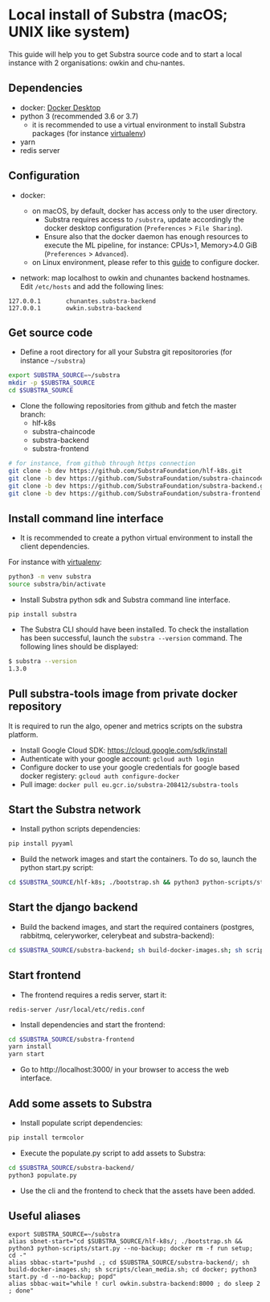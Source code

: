 # Local install of Substra (macOS; UNIX like system)

This guide will help you to get Substra source code and to start a local instance with 2 organisations: owkin and chu-nantes.

## Dependencies

- docker: [Docker Desktop](https://www.docker.com/products/docker-desktop)
- python 3 (recommended 3.6 or 3.7)
  - it is recommended to use a virtual environment to install Substra packages (for instance [virtualenv](https://virtualenv.pypa.io/en/latest/))
- yarn
- redis server

## Configuration

- docker:
  - on macOS, by default, docker has access only to the user directory.
    - Substra requires access to `/substra`, update accordingly the docker desktop configuration (`Preferences` > `File Sharing`).
    - Ensure also that the docker daemon has enough resources to execute the ML pipeline, for instance: CPUs>1, Memory>4.0 GiB (`Preferences` > `Advanced`).
  - on Linux environment, please refer to this [guide](https://github.com/SubstraFoundation/substra-backend/blob/master/README.md) to configure docker.

- network: map localhost to owkin and chunantes backend hostnames. Edit `/etc/hosts` and add the following lines:

```
127.0.0.1       chunantes.substra-backend
127.0.0.1       owkin.substra-backend
```

## Get source code

- Define a root directory for all your Substra git repositorories (for instance `~/substra`)

```bash
export SUBSTRA_SOURCE=~/substra
mkdir -p $SUBSTRA_SOURCE
cd $SUBSTRA_SOURCE
```

- Clone the following repositories from github and fetch the master branch:
  - hlf-k8s
  - substra-chaincode
  - substra-backend
  - substra-frontend

```bash
# for instance, from github through https connection
git clone -b dev https://github.com/SubstraFoundation/hlf-k8s.git
git clone -b dev https://github.com/SubstraFoundation/substra-chaincode.git
git clone -b dev https://github.com/SubstraFoundation/substra-backend.git
git clone -b dev https://github.com/SubstraFoundation/substra-frontend.git
```

## Install command line interface

- It is recommended to create a python virtual environment to install the client dependencies.

For instance with [virtualenv](https://virtualenv.pypa.io/en/latest/):

```bash
python3 -m venv substra
source substra/bin/activate
```

- Install Substra python sdk and Substra command line interface.

```
pip install substra
```

- The Substra CLI should have been installed. To check the installation has been successful, launch the `substra --version` command. The following lines should be displayed:

```bash
$ substra --version
1.3.0
```

## Pull substra-tools image from private docker repository

It is required to run the algo, opener and metrics scripts on the substra
platform.

- Install Google Cloud SDK: https://cloud.google.com/sdk/install
- Authenticate with your google account: `gcloud auth login`
- Configure docker to use your google credentials for google based docker registery: `gcloud auth configure-docker`
- Pull image: `docker pull eu.gcr.io/substra-208412/substra-tools`

## Start the Substra network

- Install python scripts dependencies:

```bash
pip install pyyaml
```

- Build the network images and start the containers. To do so, launch the python start.py script:

```bash
cd $SUBSTRA_SOURCE/hlf-k8s; ./bootstrap.sh && python3 python-scripts/start.py --no-backup;
```


## Start the django backend

- Build the backend images, and start the required containers (postgres, rabbitmq, celeryworker, celerybeat and substra-backend):

```bash
cd $SUBSTRA_SOURCE/substra-backend; sh build-docker-images.sh; sh scripts/clean_media.sh; cd docker; python3 start.py -d --no-backup;
```

## Start frontend

- The frontend requires a redis server, start it:

```
redis-server /usr/local/etc/redis.conf
```

- Install dependencies and start the frontend:

```bash
cd $SUBSTRA_SOURCE/substra-frontend
yarn install
yarn start
```

- Go to http://localhost:3000/ in your browser to access the web interface.

## Add some assets to Substra

- Install populate script dependencies:

```bash
pip install termcolor
```

- Execute the populate.py script to add assets to Substra:

```bash
cd $SUBSTRA_SOURCE/substra-backend/
python3 populate.py
```

- Use the cli and the frontend to check that the assets have been added.

## Useful aliases

```
export SUBSTRA_SOURCE=~/substra
alias sbnet-start="cd $SUBSTRA_SOURCE/hlf-k8s/; ./bootstrap.sh && python3 python-scripts/start.py --no-backup; docker rm -f run setup; cd -"
alias sbbac-start="pushd .; cd $SUBSTRA_SOURCE/substra-backend/; sh build-docker-images.sh; sh scripts/clean_media.sh; cd docker; python3 start.py -d --no-backup; popd"
alias sbbac-wait="while ! curl owkin.substra-backend:8000 ; do sleep 2 ; done"
```

